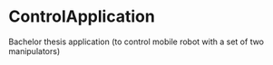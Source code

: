 # ControlApplication
Bachelor thesis application (to control mobile robot with a set of two manipulators)
